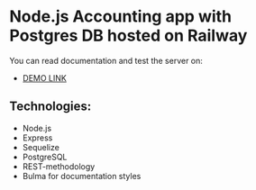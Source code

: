 # Node.js Accounting app with Postgres DB hosted on Railway

You can read documentation and test the server on:
- [DEMO LINK](https://accounting-app-with-db-production.up.railway.app/)

## Technologies:
- Node.js
- Express
- Sequelize
- PostgreSQL
- REST-methodology
- Bulma for documentation styles
